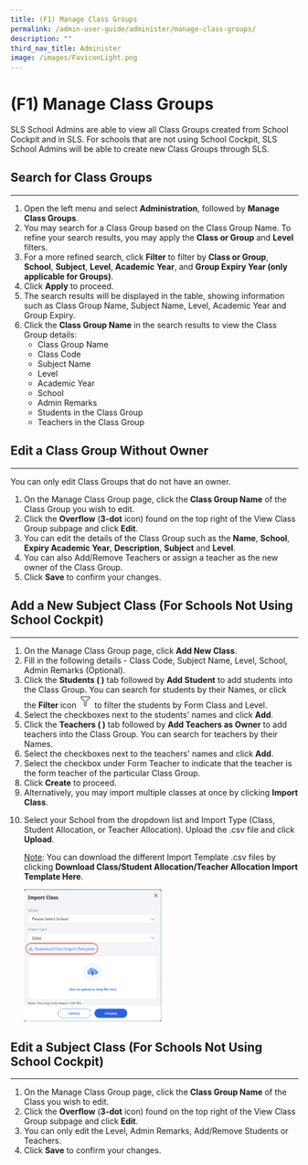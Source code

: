 ```yaml
---
title: (F1) Manage Class Groups
permalink: /admin-user-guide/administer/manage-class-groups/
description: ""
third_nav_title: Administer
image: /images/FaviconLight.png
---
```

<h1 id="manage-class-groups">(F1) Manage Class Groups</h1>
<p>SLS School Admins are able to view all Class Groups created from School Cockpit and in SLS. For schools that are not using School Cockpit, SLS School Admins will be able to create new Class Groups through SLS.</p>
<h2 id="search-for-class-groups">Search for Class Groups</h2>
<hr>
<ol>
<li>Open the left menu and select <strong>Administration</strong>, followed by <strong>Manage Class Groups</strong>.</li>
<li>You may search for a Class Group based on the Class Group Name. To refine your search results, you may apply the <strong>Class or Group</strong> and <strong>Level</strong> filters.</li>
<li>For a more refined search, click <strong>Filter</strong> to filter by <strong>Class or Group</strong>, <strong>School</strong>, <strong>Subject</strong>, <strong>Level</strong>, <strong>Academic</strong> <strong>Year</strong>, and <strong>Group Expiry Year (only applicable for Groups)</strong>.</li>
<li>Click <strong>Apply</strong> to proceed.</li>
<li>The search results will be displayed in the table, showing information such as Class Group Name, Subject Name, Level, Academic Year and Group Expiry.</li>
<li>Click the <strong>Class Group Name</strong> in the search results to view the Class Group details:<ul>
<li>Class Group Name</li>
<li>Class Code</li>
<li>Subject Name</li>
<li>Level</li>
<li>Academic Year</li>
<li>School</li>
<li>Admin Remarks</li>
<li>Students in the Class Group</li>
<li>Teachers in the Class Group</li>
</ul>
</li>
</ol>
<h2 id="edit-a-class-group-without-owner">Edit a Class Group Without Owner</h2>
<hr>
<p>You can only edit Class Groups that do not have an owner. </p>
<ol>
<li>On the Manage Class Group page, click the <strong>Class Group Name</strong> of the Class Group you wish to edit.</li>
<li>Click the <strong>Overflow</strong> (<strong>3-dot</strong> icon) found on the top right of the View Class Group subpage and click <strong>Edit</strong>.</li>
<li>You can edit the details of the Class Group such as the <strong>Name</strong>, <strong>School</strong>, <strong>Expiry Academic Year</strong>, <strong>Description</strong>, <strong>Subject</strong> and <strong>Level</strong>. </li>
<li>You can also Add/Remove Teachers or assign a teacher as the new owner of the Class Group.</li>
<li>Click <strong>Save</strong> to confirm your changes.</li>
</ol>
<h2 id="add-a-new-subject-class-for-schools-not-using-school-cockpit-">Add a New Subject Class (For Schools Not Using School Cockpit)</h2>
<hr>
<ol>
<li>On the Manage Class Group page, click <strong>Add New Class</strong>.</li>
<li>Fill in the following details - Class Code, Subject Name, Level, School, Admin Remarks (Optional).</li>
<li>Click the <strong>Students ( )</strong> tab followed by <strong> Add Student</strong> to add students into the Class Group. You can search for students by their Names, or click the <strong>Filter </strong> icon <img style="width:1.5rem; display: inline;" src="/images/Icons/Filter24.svg"> to filter the students by Form Class and Level.</li>
<li>Select the checkboxes next to the students' names and click <strong>Add</strong>.</li>
<li>Click the <strong>Teachers ( )</strong> tab followed by <strong>Add Teachers as Owner</strong> to add teachers into the Class Group. You can search for teachers by their Names.</li>
<li>Select the checkboxes next to the teachers' names and click <strong>Add</strong>.</li>
<li>Select the checkbox under Form Teacher to indicate that the teacher is the form teacher of the particular Class Group.</li>
<li>Click <strong>Create</strong> to proceed.</li>
<li>Alternatively, you may import multiple classes at once by clicking <strong>Import Class</strong>.</li>
<li><p>Select your School from the dropdown list and Import Type (Class, Student Allocation, or Teacher Allocation). Upload the .csv file and click <strong>Upload</strong>. </p>
	<p><u>Note</u>: You can download the different Import Template .csv files by clicking <strong>Download Class/Student Allocation/Teacher Allocation Import Template Here</strong>. </p>
<p><img style="width: 50%;" src="/images/5Admin/A-ImportClass.png"></p>
</li>
</ol>
<h2 id="edit-a-subject-class-for-schools-not-using-school-cockpit-">Edit a Subject Class (For Schools Not Using School Cockpit)</h2>
<hr>
<ol>
<li>On the Manage Class Group page, click the <strong>Class Group Name</strong> of the Class you wish to edit.</li>
<li>Click the <strong>Overflow</strong> (<strong>3-dot</strong> icon) found on the top right of the View Class Group subpage and click <strong>Edit</strong>.</li>
<li>You can only edit the Level, Admin Remarks, Add/Remove Students or Teachers.</li>
<li>Click <strong>Save</strong> to confirm your changes.</li>
</ol>